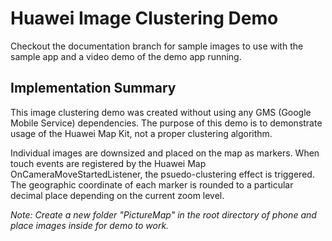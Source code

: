# Huawei Image Clustering Demo

Checkout the documentation branch for sample images to use with the sample app and a video demo of the demo app running.

## Implementation Summary

This image clustering demo was created without using any GMS (Google Mobile Service) dependencies. The purpose of this demo is to demonstrate usage of the Huawei Map Kit, not a proper clustering algorithm. 

Individual images are downsized and placed on the map as markers. When touch events are registered by the Huawei Map OnCameraMoveStartedListener, the psuedo-clustering effect is triggered. The geographic coordinate of each marker is rounded to a particular decimal place depending on the current zoom level.

*Note: Create a new folder "PictureMap" in the root directory of phone and place images inside for demo to work.*
